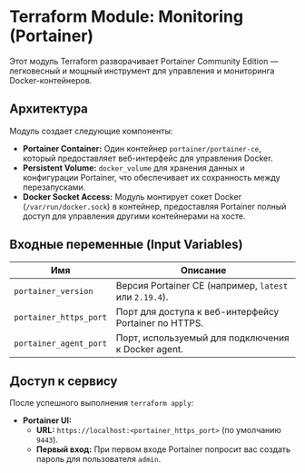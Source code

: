 # Terraform Module: Monitoring (Portainer)

Этот модуль Terraform разворачивает Portainer Community Edition — легковесный и мощный инструмент для управления и мониторинга Docker-контейнеров.

## Архитектура

Модуль создает следующие компоненты:
- **Portainer Container:** Один контейнер `portainer/portainer-ce`, который предоставляет веб-интерфейс для управления Docker.
- **Persistent Volume:** `docker_volume` для хранения данных и конфигурации Portainer, что обеспечивает их сохранность между перезапусками.
- **Docker Socket Access:** Модуль монтирует сокет Docker (`/var/run/docker.sock`) в контейнер, предоставляя Portainer полный доступ для управления другими контейнерами на хосте.

## Входные переменные (Input Variables)

| Имя | Описание |
| --- | --- |
| `portainer_version` | Версия Portainer CE (например, `latest` или `2.19.4`). |
| `portainer_https_port`| Порт для доступа к веб-интерфейсу Portainer по HTTPS. |
| `portainer_agent_port`| Порт, используемый для подключения к Docker agent. |

## Доступ к сервису

После успешного выполнения `terraform apply`:

- **Portainer UI:**
  - **URL:** `https://localhost:<portainer_https_port>` (по умолчанию `9443`).
  - **Первый вход:** При первом входе Portainer попросит вас создать пароль для пользователя `admin`.
